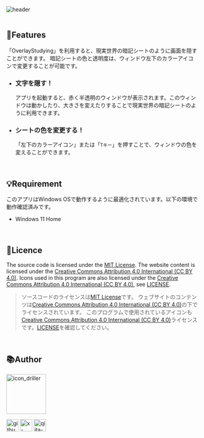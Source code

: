 ![header](https://github.com/user-attachments/assets/6e315a35-a248-4854-bef5-133dc6bb48ae)
<br>
<br>
## 📌Features
「OverlayStudying」を利用すると、現実世界の暗記シートのように画面を隠すことができます。 暗記シートの色と透明度は、ウィンドウ左下のカラーアイコンで変更することが可能です。

- ### 文字を隠す！
    アプリを起動すると、赤く半透明のウィンドウが表示されます。このウィンドウは動かしたり、大きさを変えたりすることで現実世界の暗記シートのように利用できます。

- ### シートの色を変更する！
    「左下のカラーアイコン」または「`Tキー`」を押すことで、ウィンドウの色を変えることができます。

<br>

## 💡Requirement
このアプリはWindows OSで動作するように最適化されています。以下の環境で動作確認済みです。
- Windows 11 Home

<br>

## 🪪Licence
The source code is licensed under the [MIT License](https://opensource.org/license/mit).
The website content is licensed under the [Creative Commons Attribution 4.0 International (CC BY 4.0)](https://creativecommons.org/licenses/by-sa/4.0/).
Icons used in this program are also licensed under the [Creative Commons Attribution 4.0 International (CC BY 4.0)](https://creativecommons.org/licenses/by-sa/4.0/), see [LICENSE](./LICENSE).
<br>
> ソースコードのライセンスは[MIT License](https://opensource.org/license/mit)です。
ウェブサイトのコンテンツは[Creative Commons Attribution 4.0 International (CC BY 4.0)](https://creativecommons.org/licenses/by-sa/4.0/)の下でライセンスされています。
このプログラムで使用されているアイコンも[Creative Commons Attribution 4.0 International (CC BY 4.0)](https://creativecommons.org/licenses/by-sa/4.0/)ライセンスです。[LICENSE](./LICENSE)を確認してください。

<br>

## 📚Author
<img width="104" alt="icon_driller" src="https://github.com/user-attachments/assets/283de1f1-3d91-4186-a3ac-45fb3b32b4a3">
<br>

[<img width="32" alt="github-mark" src="https://github.com/user-attachments/assets/aac2e70c-0694-49e9-8648-1970c08a57bd">](https://github.com/Sea-cl0g)
[<img width="32" alt="x-logo-black" src="https://github.com/user-attachments/assets/dc730c9f-8d64-493f-a78c-ff7206166759">](https://x.com/boo_manKnow408)
[<img width="32" alt="qiita-icon" src="https://github.com/user-attachments/assets/7ee1aa97-82b1-49b8-8e2b-1c2a0c0dc613">](https://qiita.com/boo_manKnow)
